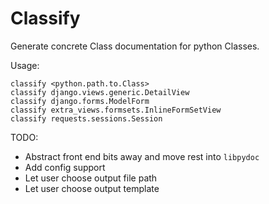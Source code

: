 Classify
========

Generate concrete Class documentation for python Classes.

Usage:

    classify <python.path.to.Class>
    classify django.views.generic.DetailView
    classify django.forms.ModelForm
    classify extra_views.formsets.InlineFormSetView
    classify requests.sessions.Session


TODO:
* Abstract front end bits away and move rest into `libpydoc`
* Add config support
* Let user choose output file path
* Let user choose output template
